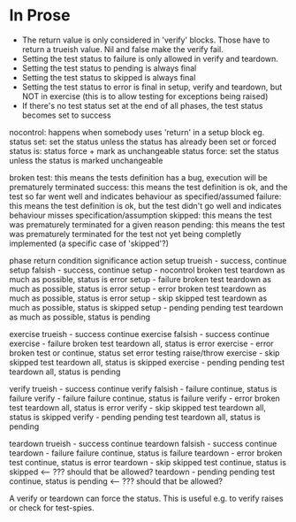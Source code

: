 In Prose
========

* The return value is only considered in 'verify' blocks. Those have to return a
  trueish value. Nil and false make the verify fail.
* Setting the test status to failure is only allowed in verify and teardown.
* Setting the test status to pending is always final
* Setting the test status to skipped is always final
* Setting the test status to error is final in setup, verify and teardown, but
  NOT in exercise (this is to allow testing for exceptions being raised)
* If there's no test status set at the end of all phases, the test status
  becomes set to success



nocontrol:    happens when somebody uses 'return' in a setup block eg.
status set:   set the status unless the status has already been set or forced
status is:    status force + mark as unchangeable
status force: set the status unless the status is marked unchangeable

broken test:  this means the tests definition has a bug, execution will be prematurely terminated
success:      this means the test definition is ok, and the test so far went well and indicates behaviour as specified/assumed
failure:      this means the test definition is ok, but the test didn't go well and indicates behaviour misses specification/assumption
skipped:      this means the test was prematurely terminated for a given reason
pending:      this means the test was prematurely terminated for the test not yet being completly implemented (a specific case of 'skipped'?)

phase     return    condition     significance          action
setup     trueish   -             success,              continue
setup     falsish   -             success,              continue
setup     -         nocontrol     broken test           teardown as much as possible, status is error
setup     -         failure       broken test           teardown as much as possible, status is error
setup     -         error         broken test           teardown as much as possible, status is error
setup     -         skip          skipped test          teardown as much as possible, status is skipped
setup     -         pending       pending test          teardown as much as possible, status is pending

exercise  trueish   -             success               continue
exercise  falsish   -             success               continue
exercise  -         failure       broken test           teardown all, status is error
exercise  -         error         broken test or        continue, status set error
                                  testing raise/throw
exercise  -         skip          skipped test          teardown all, status is skipped
exercise  -         pending       pending test          teardown all, status is pending

verify    trueish   -             success               continue
verify    falsish   -             failure               continue, status is failure
verify    -         failure       failure               continue, status is failure
verify    -         error         broken test           teardown all, status is error
verify    -         skip          skipped test          teardown all, status is skipped
verify    -         pending       pending test          teardown all, status is pending

teardown  trueish   -             success               continue
teardown  falsish   -             success               continue
teardown  -         failure       failure               continue, status is failure
teardown  -         error         broken test           continue, status is error
teardown  -         skip          skipped test          continue, status is skipped  <-- ??? should that be allowed?
teardown  -         pending       pending test          continue, status is pending  <-- ??? should that be allowed?

A verify or teardown can force the status. This is useful e.g. to verify raises
or check for test-spies.